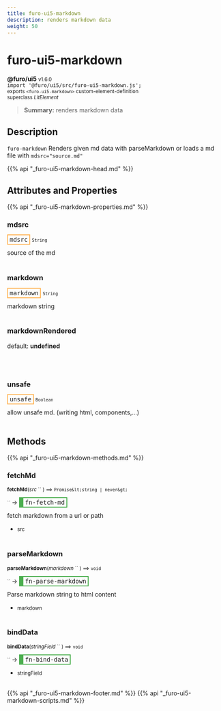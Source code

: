 ```yaml
---
title: furo-ui5-markdown
description: renders markdown data
weight: 50
---
```


# furo-ui5-markdown
**@furo/ui5** <small>v1.6.0</small>
<br>`import '@furo/ui5/src/furo-ui5-markdown.js';`<small>
<br>exports `<furo-ui5-markdown>` custom-element-definition
<br>superclass *LitElement*</small>

> **Summary:** renders markdown data

## Description

`furo-markdown`
 Renders given md data with parseMarkdown or loads a md file with `mdsrc="source.md"`

{{% api "_furo-ui5-markdown-head.md" %}}

## Attributes and Properties
{{% api "_furo-ui5-markdown-properties.md" %}}



### **mdsrc**

<span  style="border-width:2px; border-style: solid;border-color:  rgb(255, 182, 91);font-family:monospace; padding:2px 4px;">mdsrc</span>
<small>`String` </small>

source of the md
<br><br>

### **markdown**

<span  style="border-width:2px; border-style: solid;border-color:  rgb(255, 182, 91);font-family:monospace; padding:2px 4px;">markdown</span>
<small>`String` </small>

markdown string
<br><br>





### **markdownRendered**
default: **undefined**</small>


<br><br>

### **unsafe**

<span  style="border-width:2px; border-style: solid;border-color:  rgb(255, 182, 91);font-family:monospace; padding:2px 4px;">unsafe</span>
<small>`Boolean` </small>

allow unsafe md. (writing html, components,...)
<br><br>

## Methods
{{% api "_furo-ui5-markdown-methods.md" %}}




### **fetchMd**
<small>**fetchMd**(*src* `` ) ⟹ `Promise&lt;string | never&gt;`</small>

<small>`` </small> →
<span  style="border-width:2px 2px 2px 10px; border-style: solid;border-color:  rgb(76, 175, 80);font-family:monospace; padding:2px 4px;">fn-fetch-md</span>

fetch markdown from a url or path

- <small>src </small>
<br><br>

### **parseMarkdown**
<small>**parseMarkdown**(*markdown* `` ) ⟹ `void`</small>

<small>`` </small> →
<span  style="border-width:2px 2px 2px 10px; border-style: solid;border-color:  rgb(76, 175, 80);font-family:monospace; padding:2px 4px;">fn-parse-markdown</span>

Parse markdown string to html content

- <small>markdown </small>
<br><br>

### **bindData**
<small>**bindData**(*stringField* `` ) ⟹ `void`</small>

<small>`` </small> →
<span  style="border-width:2px 2px 2px 10px; border-style: solid;border-color:  rgb(76, 175, 80);font-family:monospace; padding:2px 4px;">fn-bind-data</span>



- <small>stringField </small>
<br><br>







{{% api "_furo-ui5-markdown-footer.md" %}}
{{% api "_furo-ui5-markdown-scripts.md" %}}
